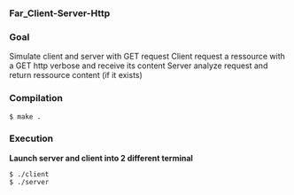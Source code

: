 ### Far_Client-Server-Http



### Goal

Simulate client and server with GET request
Client request a ressource with a GET http verbose and receive its content
Server analyze request and return ressource content (if it exists)

### Compilation

```shell
$ make .
```

### Execution

**Launch server and client into 2 different terminal**

```shell
$ ./client
$ ./server
```

